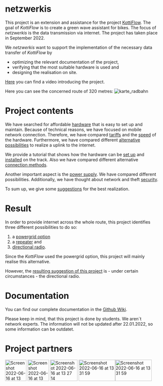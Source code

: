 # netzwerkis

This project is an extension and assistance for the project [KottiFlow](https://github.com/Obismadi99/KottiFlow). The goal of *KottiFlow* is to create a green wave assistant for bikes. The focus of *netzwerkis* is the data transmission via internet. The project has taken place in September 2022.

We *netzwerkis* want to support the implementation of the necessary data transfer of *KottiFlow* by 
* optimizing the relevant documentation of the project, 
* verifying that the most suitable hardware is used and 
* designing the realisation on site.

[Here](https://youtu.be/lKoDsksNtFg) you can find a video introducing the project.

Here you can see the concerned route of 320 metres:
![karte_radbahn](https://user-images.githubusercontent.com/72743667/191538771-f9249d19-f33c-455b-8fb4-ff3a30a8c6de.png)




# Project contents

We have searched for affordable [hardware](https://github.com/martlemoree/netzwerkis/wiki/Hardware-list) that is easy to set up and maintain. Because of technical reasons, we have focused on mobile network connection. Therefore, we have compared [tariffs](https://github.com/martlemoree/netzwerkis/wiki/Mobile-Network-tariffs) and the [speed](https://github.com/martlemoree/netzwerkis/wiki/Network-speed) of the hardware. Furthermore, we have compared different [alternative possibilities](https://github.com/martlemoree/netzwerkis/wiki/Alternative-Uplinks) to realize a uplink to the internet.

We provide a tutorial that shows how the hardware can be [set up](https://github.com/martlemoree/netzwerkis/wiki/Hardware-configuration) and [installed](https://github.com/martlemoree/netzwerkis/wiki/Construction-plan) on the track. Also we have compared different alternative [connection methods](https://github.com/martlemoree/netzwerkis/wiki/Alternative-solutions).

Another important aspect is the [power supply](https://github.com/martlemoree/netzwerkis/wiki/power-supply). We have compared different possibilities. Additionally, we have thought about network and theft [security](https://github.com/martlemoree/netzwerkis/wiki/Security).

To sum up, we give some [suggestions](https://github.com/martlemoree/netzwerkis/wiki/Suggestions-for-realization) for the best realization.

# Result

In order to provide internet across the whole route, this project identifies three different possibilities to do so:
1. a [powergrid option](https://github.com/martlemoree/netzwerkis/wiki/Construction-plan) 
2. a [repeater](https://github.com/martlemoree/netzwerkis/wiki/Alternative-solutions#repeater-variant) and 
3. [directional radio](https://github.com/martlemoree/netzwerkis/wiki/Alternative-solutions#repeater-variant).

Since the *KottiFlow* used the powergrid option, this project will mainly realise this alternative.

However, the [resulting suggestion of this project](https://github.com/martlemoree/netzwerkis/wiki/Suggestions-for-realization) is  - under certain circumstances - the directional radio.

# Documentation

You can find our complete documentation in the [Github Wiki](https://github.com/martlemoree/netzwerkis/wiki/).

Please keep in mind, that this project is done by students. We aren´t network experts. The information will not be updated after 22.01.2022, so some information can be outdatet.

# Project partners

[<img width="70" height="70" alt="Screenshot 2022-06-16 at 13 30 30" src="https://user-images.githubusercontent.com/107621070/174060790-d9e71d79-9389-4c0c-9272-6a89a32dda01.png">](https://www.fixmycity.de) [<img width="70" height="70" alt="Screenshot 2022-06-16 at 13 23 11" src="https://user-images.githubusercontent.com/107621070/174059941-b43acfea-c277-42dd-ae67-764d6a949d9a.png">](https://radbahn.berlin/de) [<img width="90" height="70" alt="Screenshot 2022-06-16 at 13 27 14" src="https://user-images.githubusercontent.com/72743667/190590223-5adc3ba7-381f-4876-8152-6979e4ed24bb.png">](https://citylab-berlin.org/de/start/) [<img width="120" height="70" alt="Screenshot 2022-06-16 at 13 31 59" src="https://user-images.githubusercontent.com/72743667/190590677-51242270-4e64-45e0-8d82-37ee6e845423.png">](https://www.htw-berlin.de/)[<img width="120" height="70" alt="Screenshot 2022-06-16 at 13 31 59" src="https://user-images.githubusercontent.com/72743667/191470213-455aa0b6-0de9-490d-b4e7-6faefd86a04d.png">](https://www.tu.berlin/)

